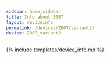 ```yaml
---
sidebar: home_sidebar
title: Info about Z00T
layout: deviceinfo
permalink: /devices/Z00T/variant2/
device: Z00T_variant2
---
```

{% include templates/device_info.md %}
